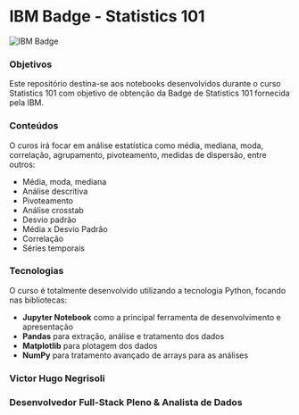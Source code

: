 # IBM Badge - Statistics 101

![IBM Badge](https://uploaddeimagens.com.br/images/002/760/584/original/badge.png?1594347177)

### Objetivos

Este repositório destina-se aos notebooks desenvolvidos durante o curso Statistics 101 com objetivo
de obtenção da Badge de Statistics 101 fornecida pela IBM.

### Conteúdos

O curos irá focar em análise estatística como média, mediana, moda, correlação, agrupamento, pivoteamento, medidas de dispersão, entre outros:

* Média, moda, mediana
* Análise descritiva
* Pivoteamento 
* Análise crosstab
* Desvio padrão
* Média x Desvio Padrão
* Correlação
* Séries temporais

### Tecnologias

O curso é totalmente desenvolvido utilizando a tecnologia Python, focando nas bibliotecas:

* **Jupyter Notebook** como a principal ferramenta de desenvolvimento e apresentação
* **Pandas** para extração, análise e tratamento dos dados
* **Matplotlib** para plotagem dos dados
* **NumPy** para tratamento avançado de arrays para as análises

### Victor Hugo Negrisoli
### Desenvolvedor Full-Stack Pleno & Analista de Dados
